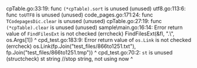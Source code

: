cpTable.go:33:19: func `(*cpTable).sort` is unused (unused)
utf8.go:113:6: func `toUTF8` is unused (unused)
code_pages.go:171:24: func `TCodepagesDic.clear` is unused (unused)
cpTable.go:27:19: func `(*cpTable).clear` is unused (unused)
sample\main.go:16:14: Error return value of `FindFilesExt` is not checked (errcheck)
	FindFilesExt(&fl, ".\\", os.Args[1])
	            ^
cpd_test.go:183:9: Error return value of `os.Link` is not checked (errcheck)
	os.Link(fp.Join("test_files/866to1251.txt"), fp.Join("test_files/866to1251.tmp"))
	       ^
cpd_test.go:70:2: `st` is unused (structcheck)
	st string     //stop string, not using now
	^
